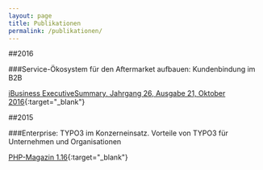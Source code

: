 ```yaml
---
layout: page
title: Publikationen
permalink: /publikationen/
---
```


##2016

###Service-Ökosystem für den Aftermarket aufbauen: Kundenbindung im B2B

[iBusiness ExecutiveSummary, Jahrgang 26, Ausgabe 21, Oktober 2016](http://www.ibusiness.de/marketing/db/590271veg.html){:target="_blank"}


##2015

###Enterprise: TYPO3 im Konzerneinsatz. Vorteile von TYPO3 für Unternehmen und Organisationen

[PHP-Magazin 1.16](https://entwickler.de/php-magazin/php-magazin-1-16-135515.html){:target="_blank"}